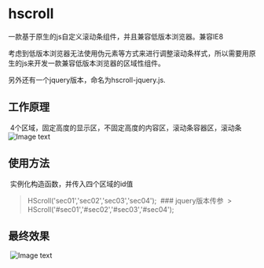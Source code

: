 ﻿# hscroll
一款基于原生的js自定义滚动条组件，并且兼容低版本浏览器。兼容IE8

考虑到低版本浏览器无法使用伪元素等方式来进行调整滚动条样式，所以需要用原生的js来开发一款兼容低版本浏览器的区域性组件。

另外还有一个jquery版本，命名为hscroll-jquery.js.

## 工作原理
  
  4个区域，固定高度的显示区，不固定高度的内容区，滚动条容器区，滚动条
 ![Image text](https://github.com/iiling/hscroll/blob/master/img/01.png)

## 使用方法
  实例化构造函数，并传入四个区域的id值
  > HScroll('sec01','sec02','sec03','sec04'); 
  ### jquery版本传参
  > HScroll('#sec01','#sec02','#sec03','#sec04'); 
  
## 最终效果
  ![Image text](https://github.com/iiling/hscroll/blob/master/img/02.gif)
